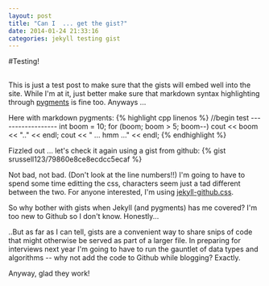 ```yaml
---
layout: post
title: "Can I  ... get the gist?"
date: 2014-01-24 21:33:16
categories: jekyll testing gist 
---
```


#Testing!

##
This is just a test post to make sure that the gists will embed well into the site. While I'm at it, just better make sure that markdown syntax highlighting through [pygments](http://www.pygments.org) is fine too. Anyways ...


Here with markdown pygments:
	{% highlight cpp linenos %}
	//begin test ------------------
	int boom = 10;
	for (boom; boom > 5; boom--)
		cout << boom << ".." << endl;
	cout << " ... hmm ..." << endl;
	{% endhighlight %}

Fizzled out ... let's check it again using a gist from github:
	{% gist srussell123/79860e8ce8ecdcc5ecaf %}

Not bad, not bad. (Don't look at the line numbers!!) I'm going to have to spend some time editting the css, characters seem just a tad different between the two. For anyone interested, I'm using [jekyll-github.css](https://github.com/aahan/pygments-github-style).

So why bother with gists when Jekyll (and pygments) has me covered? 
I'm too new to Github so I don't know. Honestly...


..But as far as I can tell, gists are a convenient way to share snips of code that might otherwise be served as part of a larger file.  In preparing for interviews next year I'm going to have to run the gauntlet of data types and algorithms -- why not add the code to Github while blogging?  Exactly.

Anyway, glad they work!  


